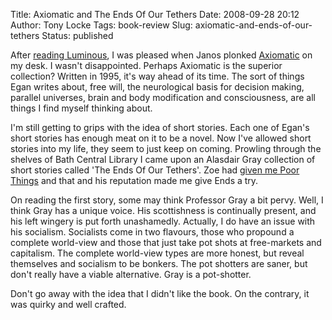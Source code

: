 Title: Axiomatic and The Ends Of Our Tethers
Date: 2008-09-28 20:12
Author: Tony Locke
Tags: book-review
Slug: axiomatic-and-ends-of-our-tethers
Status: published

After [reading Luminous](http://blog.tlocke.org.uk/2008/08/luminous.html), I was pleased when Janos plonked [Axiomatic](http://en.wikipedia.org/wiki/Axiomatic_%28story_collection%29) on my desk. I wasn't disappointed. Perhaps Axiomatic is the superior collection? Written in 1995, it's way ahead of its time. The sort of things Egan writes about, free will, the neurological basis for decision making, parallel universes, brain and body modification and consciousness, are all things I find myself thinking about.  
  
I'm still getting to grips with the idea of short stories. Each one of Egan's short stories has enough meat on it to be a novel. Now I've allowed short stories into my life, they seem to just keep on coming. Prowling through the shelves of Bath Central Library I came upon an Alasdair Gray collection of short stories called 'The Ends Of Our Tethers'. Zoe had [given me Poor Things](http://blog.tlocke.org.uk/2007/03/poor-things.html) and that and his reputation made me give Ends a try.  
  
On reading the first story, some may think Professor Gray a bit pervy. Well, I think Gray has a unique voice. His scottishness is continually present, and his left wingery is put forth unashamedly. Actually, I do have an issue with his socialism. Socialists come in two flavours, those who propound a complete world-view and those that just take pot shots at free-markets and capitalism. The complete world-view types are more honest, but reveal themselves and socialism to be bonkers. The pot shotters are saner, but don't really have a viable alternative. Gray is a pot-shotter.  
  
Don't go away with the idea that I didn't like the book. On the contrary, it was quirky and well crafted.
